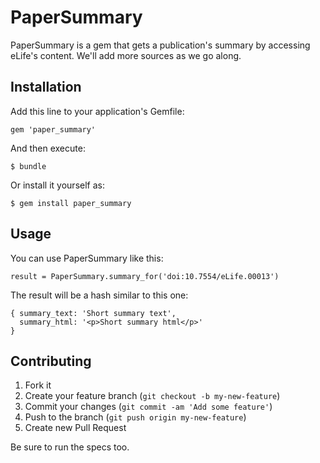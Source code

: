 # PaperSummary

PaperSummary is a gem that gets a publication's summary by accessing eLife's content. We'll add more sources as we go along.

## Installation

Add this line to your application's Gemfile:

    gem 'paper_summary'

And then execute:

    $ bundle

Or install it yourself as:

    $ gem install paper_summary

## Usage

You can use PaperSummary like this:

    result = PaperSummary.summary_for('doi:10.7554/eLife.00013')

The result will be a hash similar to this one:

    { summary_text: 'Short summary text',
      summary_html: '<p>Short summary html</p>'
    }

## Contributing

1. Fork it
2. Create your feature branch (`git checkout -b my-new-feature`)
3. Commit your changes (`git commit -am 'Add some feature'`)
4. Push to the branch (`git push origin my-new-feature`)
5. Create new Pull Request

Be sure to run the specs too.
